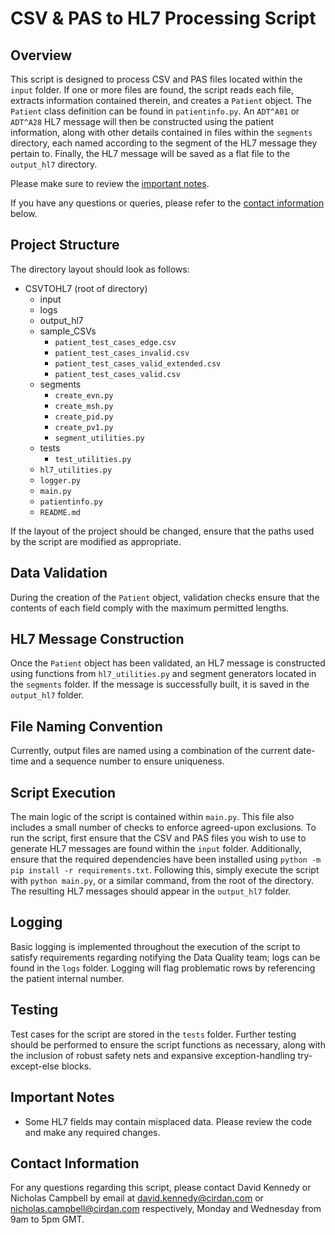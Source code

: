 # CSV & PAS to HL7 Processing Script

## Overview
This script is designed to process CSV and PAS files located within the `input` folder. If one or more files are found, the script reads each file, extracts information contained therein, and creates a `Patient` object. The `Patient` class definition can be found in `patientinfo.py`. An ``ADT^A01`` or ``ADT^A28`` HL7 message will then be constructed using the patient information, along with other details contained in files within the `segments` directory, each named according to the segment of the HL7 message they pertain to. Finally, the HL7 message will be saved as a flat file to the `output_hl7` directory.

Please make sure to review the [important notes](#important-notes). 

If you have any questions or queries, please refer to the [contact information](#contact-information) below.

## Project Structure 
The directory layout should look as follows:
- CSVTOHL7 (root of directory)
    - input
    - logs
    - output_hl7
    - sample_CSVs
        - ``patient_test_cases_edge.csv``
        - ``patient_test_cases_invalid.csv``
        - ``patient_test_cases_valid_extended.csv``
        - ``patient_test_cases_valid.csv``
    - segments
        - ``create_evn.py``
        - ``create_msh.py``
        - ``create_pid.py``
        - ``create_pv1.py``
        - ``segment_utilities.py``
    - tests
        - ``test_utilities.py``
    - ``hl7_utilities.py``
    - ``logger.py``
    - ``main.py``
    - ``patientinfo.py``
    - ``README.md``

If the layout of the project should be changed, ensure that the paths used by the script are modified as appropriate. 

## Data Validation
During the creation of the `Patient` object, validation checks ensure that the contents of each field comply with the maximum permitted lengths.

## HL7 Message Construction
Once the `Patient` object has been validated, an HL7 message is constructed using functions from `hl7_utilities.py` and segment generators located in the `segments` folder. If the message is successfully built, it is saved in the `output_hl7` folder.

## File Naming Convention
Currently, output files are named using a combination of the current date-time and a sequence number to ensure uniqueness.

## Script Execution
The main logic of the script is contained within `main.py`. This file also includes a small number of checks to enforce agreed-upon exclusions. To run the script, first ensure that the CSV and PAS files you wish to use to generate HL7 messages are found within the `input` folder. Additionally, ensure that the required dependencies have been installed using ``python -m pip install -r requirements.txt``. Following this, simply execute the script with `python main.py`, or a similar command, from the root of the directory. The resulting HL7 messages should appear in the `output_hl7` folder.

## Logging
Basic logging is implemented throughout the execution of the script to satisfy requirements regarding notifying the Data Quality team; logs can be found in the `logs` folder. Logging will flag problematic rows by referencing the patient internal number. 

## Testing
Test cases for the script are stored in the `tests` folder. Further testing should be performed to ensure the script functions as necessary, along with the inclusion of robust safety nets and expansive exception-handling try-except-else blocks. 

## Important Notes
- Some HL7 fields may contain misplaced data. Please review the code and make any required changes.

## Contact Information
For any questions regarding this script, please contact David Kennedy or Nicholas Campbell by email at [david.kennedy@cirdan.com](mailto:david.kennedy@cirdan.com) or [nicholas.campbell@cirdan.com](mailto:nicholas.campbell@cirdan.com) respectively, Monday and Wednesday from 9am to 5pm GMT.

